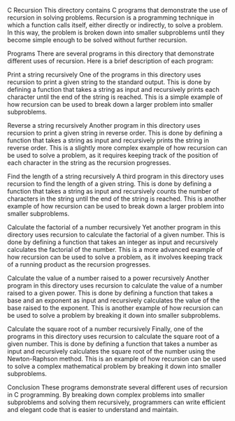 C Recursion
This directory contains C programs that demonstrate the use of recursion in solving problems. Recursion is a programming technique in which a function calls itself, either directly or indirectly, to solve a problem. In this way, the problem is broken down into smaller subproblems until they become simple enough to be solved without further recursion.

Programs
There are several programs in this directory that demonstrate different uses of recursion. Here is a brief description of each program:

Print a string recursively
One of the programs in this directory uses recursion to print a given string to the standard output. This is done by defining a function that takes a string as input and recursively prints each character until the end of the string is reached. This is a simple example of how recursion can be used to break down a larger problem into smaller subproblems.

Reverse a string recursively
Another program in this directory uses recursion to print a given string in reverse order. This is done by defining a function that takes a string as input and recursively prints the string in reverse order. This is a slightly more complex example of how recursion can be used to solve a problem, as it requires keeping track of the position of each character in the string as the recursion progresses.

Find the length of a string recursively
A third program in this directory uses recursion to find the length of a given string. This is done by defining a function that takes a string as input and recursively counts the number of characters in the string until the end of the string is reached. This is another example of how recursion can be used to break down a larger problem into smaller subproblems.

Calculate the factorial of a number recursively
Yet another program in this directory uses recursion to calculate the factorial of a given number. This is done by defining a function that takes an integer as input and recursively calculates the factorial of the number. This is a more advanced example of how recursion can be used to solve a problem, as it involves keeping track of a running product as the recursion progresses.

Calculate the value of a number raised to a power recursively
Another program in this directory uses recursion to calculate the value of a number raised to a given power. This is done by defining a function that takes a base and an exponent as input and recursively calculates the value of the base raised to the exponent. This is another example of how recursion can be used to solve a problem by breaking it down into smaller subproblems.

Calculate the square root of a number recursively
Finally, one of the programs in this directory uses recursion to calculate the square root of a given number. This is done by defining a function that takes a number as input and recursively calculates the square root of the number using the Newton-Raphson method. This is an example of how recursion can be used to solve a complex mathematical problem by breaking it down into smaller subproblems.

Conclusion
These programs demonstrate several different uses of recursion in C programming. By breaking down complex problems into smaller subproblems and solving them recursively, programmers can write efficient and elegant code that is easier to understand and maintain.

